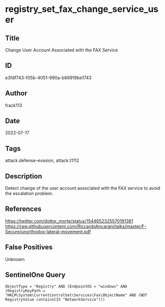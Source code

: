 # registry_set_fax_change_service_user

## Title
Change User Account Associated with the FAX Service

## ID
e3fdf743-f05b-4051-990a-b66919be1743

## Author
frack113

## Date
2022-07-17

## Tags
attack.defense-evasion, attack.t1112

## Description
Detect change of the user account associated with the FAX service to avoid the escalation problem.

## References
https://twitter.com/dottor_morte/status/1544652325570191361
https://raw.githubusercontent.com/RiccardoAncarani/talks/master/F-Secure/unorthodox-lateral-movement.pdf

## False Positives
Unknown

## SentinelOne Query
```
ObjectType = "Registry" AND (EndpointOS = "windows" AND (RegistryKeyPath = "HKLM\System\CurrentControlSet\Services\Fax\ObjectName" AND (NOT RegistryValue containsCIS "NetworkService")))

```